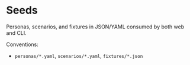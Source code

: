 # Seeds

Personas, scenarios, and fixtures in JSON/YAML consumed by both web and CLI.

Conventions:
- `personas/*.yaml`, `scenarios/*.yaml`, `fixtures/*.json`
